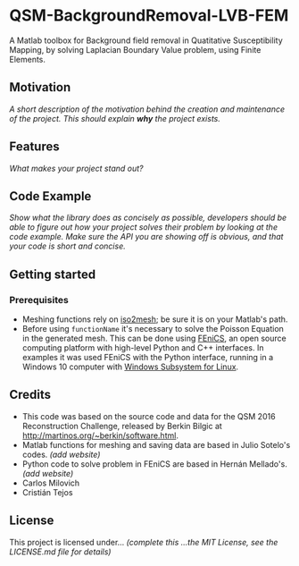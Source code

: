 # QSM-BackgroundRemoval-LVB-FEM

A Matlab toolbox for Background field removal in Quatitative Susceptibility Mapping, by solving Laplacian Boundary Value problem, using Finite Elements.


## Motivation
*A short description of the motivation behind the creation and maintenance of the project. This should explain **why** the project exists.*
## Features
*What makes your project stand out?*

## Code Example
*Show what the library does as concisely as possible, developers should be able to figure out how your project solves their problem by looking at the code example. Make sure the API you are showing off is obvious, and that your code is short and concise.*

## Getting started

### Prerequisites
- Meshing functions rely on [iso2mesh](http://iso2mesh.sourceforge.net/cgi-bin/index.cgi); be sure it is on your Matlab's path.
- Before using `functionName` it's necessary to solve the Poisson Equation in the generated mesh. This can be done using [FEniCS](https://fenicsproject.org), an open source computing platform with high-level Python and C++ interfaces. In examples it was used FEniCS with the Python interface, running in a Windows 10 computer with [Windows Subsystem for Linux](https://docs.microsoft.com/en-us/windows/wsl/install-win10).



## Credits
- This code was based on the source code and data for the QSM 2016 Reconstruction Challenge, released by Berkin Bilgic at http://martinos.org/~berkin/software.html.
- Matlab functions for meshing and saving data are based in Julio Sotelo's codes. *(add website)*
- Python code to solve problem in FEniCS are based in Hernán Mellado's. *(add website)*
- Carlos Milovich
- Cristián Tejos

## License
This project is licensed under... *(complete this ...the MIT License, see the LICENSE.md file for details)*